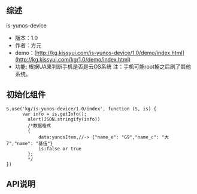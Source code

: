 ## 综述

is-yunos-device



* 版本：1.0
* 作者：方元
* demo：[http://kg.kissyui.com/is-yunos-device/1.0/demo/index.html](http://kg.kissyui.com/kg/1.0/demo/index.html)
* 功能: 根据UA来判断手机是否是云OS系统 注：手机可能root掉之后刷了其他系统。

## 初始化组件
		
    S.use('kg/is-yunos-device/1.0/index', function (S, is) {
          var info = is.getInfo();
            alert(JSON.stringify(info))
            /*数据格式
            {
            	data:yunosItem,//-> {"name_e": "G9","name_c": "大7","name": "基伍"}
            	is:false or true
            };
            */
    })
	

## API说明
